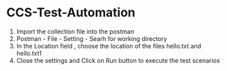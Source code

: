 # CCS-Test-Automation

1. Import the collection file into the postman
2. Postman - File - Setting - Searh for working directory 
3. In the Location field , choose the location of the files hello.txt and hello.txt1
4. Close the settings and Click on Run button to execute the test scenarios

